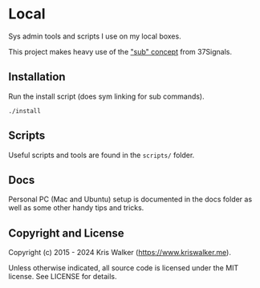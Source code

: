 Local
=====
Sys admin tools and scripts I use on my local boxes.

This project makes heavy use of the ["sub" concept](https://github.com/qrush/sub) from 37Signals.

## Installation
Run the install script (does sym linking for sub commands).

	./install

## Scripts
Useful scripts and tools are found in the `scripts/` folder.

## Docs
Personal PC (Mac and Ubuntu) setup is documented in the docs folder as well as some other handy tips and tricks.

Copyright and License
---------------------
Copyright (c) 2015 - 2024 Kris Walker (https://www.kriswalker.me).

Unless otherwise indicated, all source code is licensed under the MIT license. See LICENSE for details.

